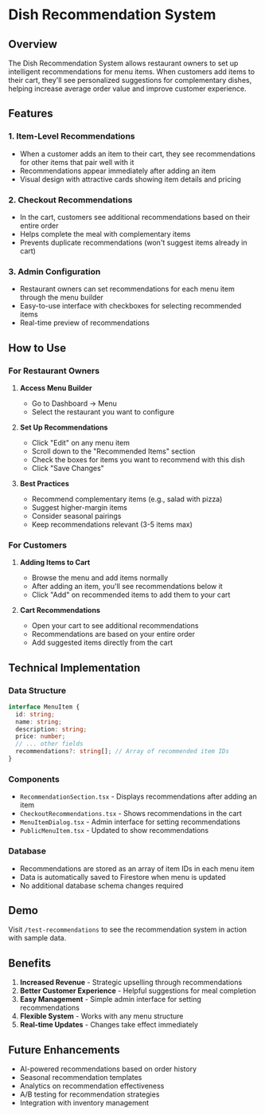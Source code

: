 # Dish Recommendation System

## Overview

The Dish Recommendation System allows restaurant owners to set up intelligent recommendations for menu items. When customers add items to their cart, they'll see personalized suggestions for complementary dishes, helping increase average order value and improve customer experience.

## Features

### 1. Item-Level Recommendations
- When a customer adds an item to their cart, they see recommendations for other items that pair well with it
- Recommendations appear immediately after adding an item
- Visual design with attractive cards showing item details and pricing

### 2. Checkout Recommendations
- In the cart, customers see additional recommendations based on their entire order
- Helps complete the meal with complementary items
- Prevents duplicate recommendations (won't suggest items already in cart)

### 3. Admin Configuration
- Restaurant owners can set recommendations for each menu item through the menu builder
- Easy-to-use interface with checkboxes for selecting recommended items
- Real-time preview of recommendations

## How to Use

### For Restaurant Owners

1. **Access Menu Builder**
   - Go to Dashboard → Menu
   - Select the restaurant you want to configure

2. **Set Up Recommendations**
   - Click "Edit" on any menu item
   - Scroll down to the "Recommended Items" section
   - Check the boxes for items you want to recommend with this dish
   - Click "Save Changes"

3. **Best Practices**
   - Recommend complementary items (e.g., salad with pizza)
   - Suggest higher-margin items
   - Consider seasonal pairings
   - Keep recommendations relevant (3-5 items max)

### For Customers

1. **Adding Items to Cart**
   - Browse the menu and add items normally
   - After adding an item, you'll see recommendations below it
   - Click "Add" on recommended items to add them to your cart

2. **Cart Recommendations**
   - Open your cart to see additional recommendations
   - Recommendations are based on your entire order
   - Add suggested items directly from the cart

## Technical Implementation

### Data Structure

```typescript
interface MenuItem {
  id: string;
  name: string;
  description: string;
  price: number;
  // ... other fields
  recommendations?: string[]; // Array of recommended item IDs
}
```

### Components

- `RecommendationSection.tsx` - Displays recommendations after adding an item
- `CheckoutRecommendations.tsx` - Shows recommendations in the cart
- `MenuItemDialog.tsx` - Admin interface for setting recommendations
- `PublicMenuItem.tsx` - Updated to show recommendations

### Database

- Recommendations are stored as an array of item IDs in each menu item
- Data is automatically saved to Firestore when menu is updated
- No additional database schema changes required

## Demo

Visit `/test-recommendations` to see the recommendation system in action with sample data.

## Benefits

1. **Increased Revenue** - Strategic upselling through recommendations
2. **Better Customer Experience** - Helpful suggestions for meal completion
3. **Easy Management** - Simple admin interface for setting recommendations
4. **Flexible System** - Works with any menu structure
5. **Real-time Updates** - Changes take effect immediately

## Future Enhancements

- AI-powered recommendations based on order history
- Seasonal recommendation templates
- Analytics on recommendation effectiveness
- A/B testing for recommendation strategies
- Integration with inventory management
